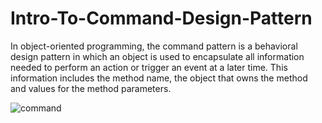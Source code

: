 # Intro-To-Command-Design-Pattern

In object-oriented programming, the command pattern is a behavioral design pattern in which an object is used to encapsulate all information needed to perform an action or trigger an event at a later time.
This information includes the method name, the object that owns the method and values for the method parameters.

![command](https://user-images.githubusercontent.com/75223567/174841915-6443d1dd-91f0-4d0e-b2b3-20835c10823b.gif)
